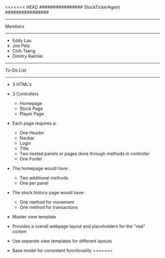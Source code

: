 <<<<<<< HEAD
################
StockTickerAgent
################

*******
Members
*******

* Eddy Lau
* Joe Pelz
* Chih Tseng
* Dimitry Rakhlei
 
**********
To-Do List
**********

* 3 HTML's
* 3 Controllers
  * Homepage
  * Stock Page
  * Player Page
 
  
* Each page requires a:
  * One Header
  * Navbar
   * Login 
  * Title
  * Two nested panels or pages done through methods in controller
  * One Footer
  
  
 * The homepage would have:
   * Two additional methods
   * One per panel
  
  
 * The stock history page would have:
   * One method for movement
   * One method for transactions
 
 * Master view template
  * Provides a overall webpage layout and placeholders for the "real" conten
  * Use separate view templates for different layouts
 
 * Base model for consistent functionality
=======